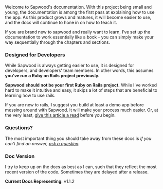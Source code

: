 Welcome to Sapwood's documentation. With this project being small and young, the documentation is among the first pass at explaining how to use the app. As this product grows and matures, it will become easier to use, and the docs will continue to hone in on how to teach it.

If you are brand new to sapwood and really want to learn, I've set up the documentation to work essentially like a book - you can simply make your way sequentially through the chapters and sections.

### Designed for Developers

While Sapwood is always getting easier to use, it is designed for developers, and developers' team members. In other words, this assumes **you've run a Ruby on Rails project previously.**

**Sapwood should not be your first Ruby on Rails project.** While I've worked hard to make it intuitive and easy, it skips a lot of steps that are beneficial to learning how to use rails.

If you are new to rails, I suggest you build at least a demo app before messing around with Sapwood. It will make your process much easier. Or, at the very least, [give this article a read](http://guides.rubyonrails.org/getting_started.html) before you begin.

### Questions?

The most important thing you should take away from these docs is *if you can't find an answer, [ask a question](https://github.com/seancdavis/sapwood/issues/new).*

### Doc Version

I try to keep up on the docs as best as I can, such that they reflect the most recent version of the code. Sometimes they are delayed after a release.

**Current Docs Representing**: v1.1.2
